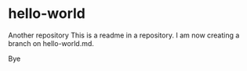 # hello-world
Another repository
This is a readme in a repository. I am now creating a branch on hello-world.md.

Bye
